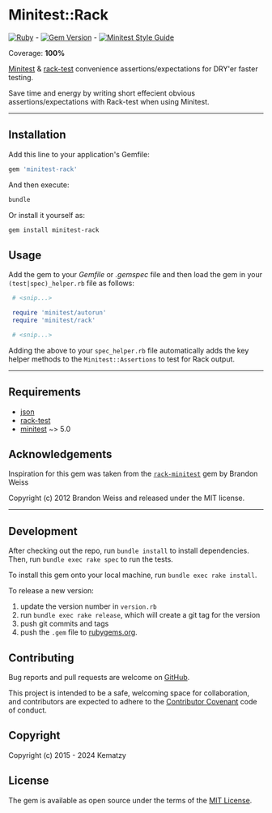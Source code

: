 <!-- markdownlint-disable MD013 MD033 -->

# Minitest::Rack

[![Ruby](https://github.com/kematzy/minitest-rack/actions/workflows/ruby.yml/badge.svg?branch=master)](https://github.com/kematzy/minitest-rack/actions/workflows/ruby.yml) - [![Gem Version](https://badge.fury.io/rb/minitest-rack.svg)](https://badge.fury.io/rb/minitest-rack) - [![Minitest Style Guide](https://img.shields.io/badge/code_style-rubocop-brightgreen.svg)](https://github.com/rubocop/rubocop-minitest)

Coverage: **100%**

[Minitest](https://github.com/seattlerb/minitest) & [rack-test](https://github.com/rack/rack-test)
convenience assertions/expectations for DRY'er faster testing.

Save time and energy by writing short effecient obvious assertions/expectations with Rack-test
when using Minitest.

---

## Installation

Add this line to your application's Gemfile:

```ruby
gem 'minitest-rack'
```

And then execute:

```bash
bundle
```

Or install it yourself as:

```bash
gem install minitest-rack
```

## Usage

Add the gem to your _Gemfile_ or _.gemspec_ file and then load the gem in your
`(test|spec)_helper.rb` file as follows:

```ruby
 # <snip...>

 require 'minitest/autorun'
 require 'minitest/rack'

 # <snip...>
```

Adding the above to your `spec_helper.rb` file automatically adds the key helper methods to the
`Minitest::Assertions` to test for Rack output.

---

## Requirements

- [json](https://github.com/flori/json)
- [rack-test](https://github.com/brynary/rack-test)
- [minitest](https://github.com/seattlerb/minitest) ~> 5.0

## Acknowledgements

Inspiration for this gem was taken from the
[`rack-minitest`](https://github.com/brandonweiss/rack-minitest) gem by Brandon Weiss

Copyright (c) 2012 Brandon Weiss and released under the MIT license.

---

## Development

After checking out the repo, run `bundle install` to install dependencies.
Then, run `bundle exec rake spec` to run the tests.

To install this gem onto your local machine, run `bundle exec rake install`.

To release a new version:

1. update the version number in `version.rb`
2. run `bundle exec rake release`, which will create a git tag for the version
3. push git commits and tags
4. push the `.gem` file to [rubygems.org](https://rubygems.org).

## Contributing

Bug reports and pull requests are welcome on [GitHub](https://github.com/kematzy/minitest-assert_errors).

This project is intended to be a safe, welcoming space for collaboration, and contributors are
expected to adhere to the [Contributor Covenant](contributor-covenant.org) code of conduct.

## Copyright

Copyright (c) 2015 - 2024 Kematzy

## License

The gem is available as open source under the terms of the
[MIT License](http://opensource.org/licenses/MIT).
